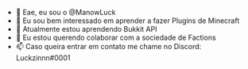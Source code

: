 - 👋 Eae, eu sou o @ManowLuck
- 👀 Eu sou bem interessado em aprender a fazer Plugins de Minecraft
- 🌱 Atualmente estou aprendendo Bukkit API
- 💞️ Eu estou querendo colaborar com a sociedade de Factions
- 📫 Caso queira entrar em contato me chame no Discord: Luckzinnn#0001

<!---
ManowLuck/ManowLuck is a ✨ special ✨ repository because its `README.md` (this file) appears on your GitHub profile.
You can click the Preview link to take a look at your changes.
--->
